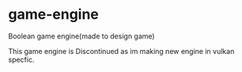 # game-engine
Boolean game engine(made to design game)

This game engine is Discontinued as im making new engine in vulkan specfic.
